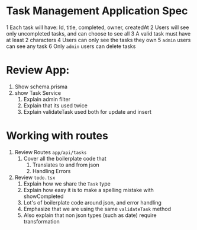 # Task Management Application Spec

1 Each task will have: Id, title, completed, owner, createdAt
2 Users will see only uncompleted tasks, and can choose to see all
3 A valid task must have at least 2 characters
4 Users can only see the tasks they own
5 `admin` users can see any task
6 Only `admin` users can delete tasks

# Review App:

1. Show schema.prisma
2. show Task Service
   1. Explain admin filter
   2. Explain that its used twice
   3. Explain validateTask used both for update and insert

# Working with routes

1. Review Routes `app/api/tasks`
   1. Cover all the boilerplate code that
      1. Translates to and from json
      2. Handling Errors
2. Review `todo.tsx`
   1. Explain how we share the `Task` type
   2. Explain how easy it is to make a spelling mistake with showCompleted
   3. Lot's of boilerplate code around json, and error handling
   4. Emphasize that we are using the same `validateTask` method
   5. Also explain that non json types (such as date) require transformation
